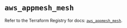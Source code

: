 # `aws_appmesh_mesh`

Refer to the Terraform Registry for docs: [`aws_appmesh_mesh`](https://registry.terraform.io/providers/hashicorp/aws/5.72.0/docs/resources/appmesh_mesh).
